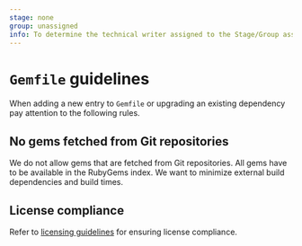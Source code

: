 ```yaml
---
stage: none
group: unassigned
info: To determine the technical writer assigned to the Stage/Group associated with this page, see https://about.gitlab.com/handbook/engineering/ux/technical-writing/#designated-technical-writers
---
```


# `Gemfile` guidelines

When adding a new entry to `Gemfile` or upgrading an existing dependency pay
attention to the following rules.

## No gems fetched from Git repositories

We do not allow gems that are fetched from Git repositories. All gems have
to be available in the RubyGems index. We want to minimize external build
dependencies and build times.

## License compliance

Refer to [licensing guidelines](licensing.md) for ensuring license compliance.

